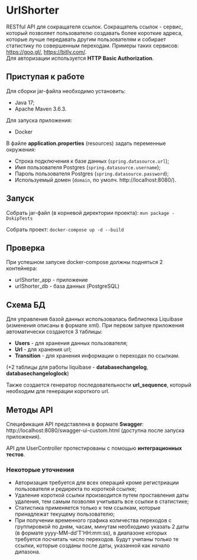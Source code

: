 # UrlShorter
RESTful API для сокращателя ссылок. Сокращатель ссылок - 
сервис, который позволяет пользователю создавать более 
короткие адреса, которые лучше передавать другим 
пользователям и собирает статистику по совершенным 
переходам. Примеры таких сервисов: https://goo.gl/, 
https://bitly.com/.  
Для авторизации используется **HTTP Basic Authorization**.
## Приступая к работе
Для сборки jar-файла необходимо установить:
* Java 17;
* Apache Maven 3.6.3.

Для запуска приложения:
* Docker

В файле **application.properties** (resources) задать переменные окружения:
* Строка подключения к базе данных (`spring.datasource.url`);
* Имя пользователя Postgres (`spring.datasource.username`);
* Пароль пользователя Postgres (`spring.datasource.password`);
* Используемый домен (`domain`, по умолч. http://localhost:8080/).

## Запуск
Собрать jar-файл (в корневой директории проекта):
`mvn package -DskipTests`

Собрать проект:
`docker-compose up -d --build`

## Проверка
При успешном запуске docker-compose должны подняться 2 контейнера:
* urlShorter_app - приложение
* urlShorter_db - база данных (PostgreSQL)

## Схема БД
Для управления базой данных использовалась библиотека Liquibase
(изменения описаны в формате xml). При первом запуке приложения автоматически создаются 3 таблицы:
* **Users** - для хранения данных пользователя;
* **Url** - для хранения url;
* **Transition** - для хранения информации о переходах по ссылкам.

(+2 таблицы для работы liquibase - **databasechangelog**, **databasechangeloglock**)

Также создается генератор последовательности **url_sequence**, который необходим для 
генерации короткого url.

## Методы API
Спецификация API представлена в формате **Swagger**: http://localhost:8080/swagger-ui-custom.html (доступна после
запуска приложения).

API для UserController протестированы с помощью **интеграционных тестов**.

### Некоторые уточнения
* Авторизация требуется для всех операций кроме регистриации пользователя и редиректа по короткой ссылке;
* Удаление короткой ссылки производится путем проставления даты удаления, тем самым 
позволяя учитывать все ссылки в статистике;
* Статистика применяется только к тем ссылкам, которые принадлежат
текущему пользователю;
* При получении временного графика количества переходов с группировкой 
по дням, часам, минутам необходимо указать 2 даты (в формате yyyy-MM-dd'T'HH:mm:ss), в диапазоне которых 
требуется посчитать число переходов. Будут учитаны только те ссылки, которые созданы после даты, указанной как 
начало дипазона.
